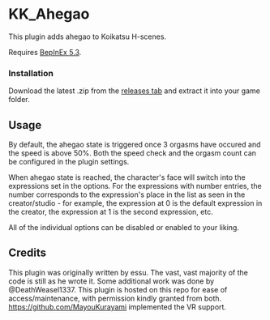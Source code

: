 # KK_Ahegao
This plugin adds ahegao to Koikatsu H-scenes.

Requires [BepInEx 5.3](https://github.com/BepInEx/BepInEx/releases).

### Installation
Download the latest .zip from the [releases tab](https://github.com/Kokaiinum/KK_Ahegao/releases) and extract it into your game folder.

## Usage
By default, the ahegao state is triggered once 3 orgasms have occured and the speed is above 50%. Both the speed check and the orgasm count can be configured in the plugin settings.

When ahegao state is reached, the character's face will switch into the expressions set in the options.
For the expressions with number entries, the number corresponds to the expression's place in the list as seen in the creator/studio - for example, the expression at 0 is the default expression in the creator, the expression at 1 is the second expression, etc.

All of the individual options can be disabled or enabled to your liking.

## Credits
This plugin was originally written by essu. The vast, vast majority of the code is still as he wrote it. Some additional work was done by @DeathWeasel1337. This plugin is hosted on this repo for ease of access/maintenance, with permission kindly granted from both. https://github.com/MayouKurayami implemented the VR support.
